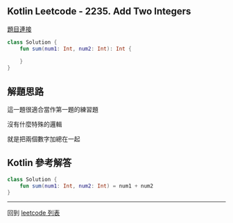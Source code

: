 ## Kotlin Leetcode - 2235. Add Two Integers

[題目連接](https://leetcode.com/problems/add-two-integers/)

```kotlin
class Solution {
    fun sum(num1: Int, num2: Int): Int {
        
    }
}
```

## 解題思路

這一題很適合當作第一題的練習題

沒有什麼特殊的邏輯

就是把兩個數字加總在一起

## Kotlin 參考解答

```kotlin
class Solution {
    fun sum(num1: Int, num2: Int) = num1 + num2
}
```

------

回到 [leetcode 列表](index.md)
